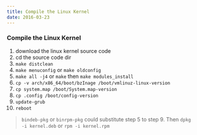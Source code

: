 ```yaml
---
title: Compile the Linux Kernel
date: 2016-03-23
---
```


### Compile the Linux Kernel 

1. download the linux kernel source code
2. cd the source code dir
3. `make distclean`
4. `make menuconfig` or `make oldconfig`
5. `make all -j4` or `make` then `make modules_install`
6. `cp -v arch/x86_64/boot/bzInage /boot/vmlinuz-linux-version`
7. `cp system.map /boot/System.map-version`
8. `cp .config /boot/config-version`
9. `update-grub`
10. `reboot`

> `bindeb-pkg` or `binrpm-pkg` could substitute step 5 to step 9. Then `dpkg -i kernel.deb` or `rpm -i kernel.rpm`


